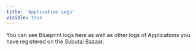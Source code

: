 ```yaml
---
title: 'Application Logs'
visible: true
---
```


You can see Blueprint logs here as well as other logs of Applications you have registered on the Subutai Bazaar.
